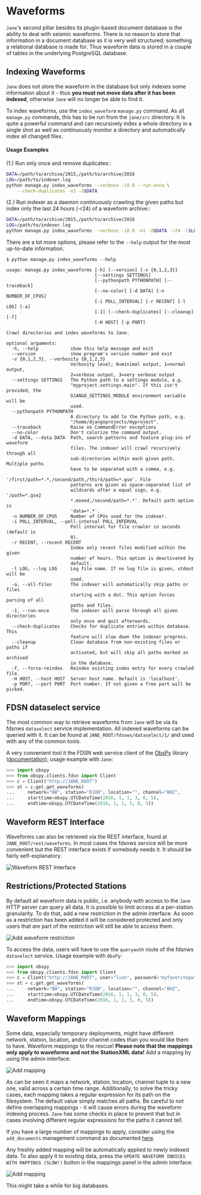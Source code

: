 # Waveforms

`Jane`'s second pillar besides its plugin-based document database is the 
ability to deal with seismic waveforms. There is no reason to store that 
information in a document database as it is very well structured; something a 
relational database is made for.  Thus waveform data is stored in a couple of 
tables in the underlying PostgreSQL database.

## Indexing Waveforms

`Jane` does not store the waveform in the database but only indexes some 
information about it - thus **you must not move data after it has been 
indexed**, otherwise `Jane` will no longer be able to find it.

To index waveforms, use the `index_waveform` `manage.py` command. As all
`manage.py` commands, this has to be run from the `jane/src` directory. It 
is quite a powerful command and can recursively index a whole directory in a
single shot as well as continuously monitor a directory and automatically 
index all changed files.


#### Usage Examples

(1.) Run only once and remove duplicates::

```bash
DATA=/path/to/archive/2015,/path/to/archive/2016
LOG=/path/to/indexer.log
python manage.py index_waveforms --verbose -i0.0 --run-once \
    --check-duplicates -n1 -d$DATA
```

(2.) Run indexer as a daemon continuously crawling the given paths but index 
     only the last 24 hours (-r24) of a waveform archive::

```bash
DATA=/path/to/archive/2015,/path/to/archive/2016
LOG=/path/to/indexer.log
python manage.py index_waveforms --verbose -i0.0 -n1 -d$DATA -r24 -l$LOG &
```   


There are a lot more options, please refer to the `--help` output for the 
most up-to-date information.

```
$ python manage.py index_waveforms --help

usage: manage.py index_waveforms [-h] [--version] [-v {0,1,2,3}]
                                 [--settings SETTINGS]
                                 [--pythonpath PYTHONPATH] [--traceback]
                                 [--no-color] [-d DATA] [-n NUMBER_OF_CPUS]
                                 [-i POLL_INTERVAL] [-r RECENT] [-l LOG] [-a]
                                 [-1] [--check-duplicates] [--cleanup] [-f]
                                 [-H HOST] [-p PORT]

Crawl directories and index waveforms to Jane.

optional arguments:
  -h, --help            show this help message and exit
  --version             show program's version number and exit
  -v {0,1,2,3}, --verbosity {0,1,2,3}
                        Verbosity level; 0=minimal output, 1=normal output,
                        2=verbose output, 3=very verbose output
  --settings SETTINGS   The Python path to a settings module, e.g.
                        "myproject.settings.main". If this isn't provided, the
                        DJANGO_SETTINGS_MODULE environment variable will be
                        used.
  --pythonpath PYTHONPATH
                        A directory to add to the Python path, e.g.
                        "/home/djangoprojects/myproject".
  --traceback           Raise on CommandError exceptions
  --no-color            Don't colorize the command output.
  -d DATA, --data DATA  Path, search patterns and feature plug-ins of waveform
                        files. The indexer will crawl recursively through all
                        sub-directories within each given path. Multiple paths
                        have to be separated with a comma, e.g.
                        '/first/path=*.*,/second/path,/third/path=*.gse'. File
                        patterns are given as space-separated list of
                        wildcards after a equal sign, e.g. '/path=*.gse2
                        *.mseed,/second/path=*.*'. Default path option is
                        'data=*.*'.
  -n NUMBER_OF_CPUS     Number of CPUs used for the indexer.
  -i POLL_INTERVAL, --poll-interval POLL_INTERVAL
                        Poll interval for file crawler in seconds (default is
                        0).
  -r RECENT, --recent RECENT
                        Index only recent files modified within the given
                        number of hours. This option is deactivated by
                        default.
  -l LOG, --log LOG     Log file name. If no log file is given, stdout will be
                        used.
  -a, --all-files       The indexer will automatically skip paths or files
                        starting with a dot. This option forces parsing of all
                        paths and files.
  -1, --run-once        The indexer will parse through all given directories
                        only once and quit afterwards.
  --check-duplicates    Checks for duplicate entries within database. This
                        feature will slow down the indexer progress.
  --cleanup             Clean database from non-existing files or paths if
                        activated, but will skip all paths marked as archived
                        in the database.
  -f, --force-reindex   Reindex existing index entry for every crawled file.
  -H HOST, --host HOST  Server host name. Default is 'localhost'.
  -p PORT, --port PORT  Port number. If not given a free port will be picked.
```

## FDSN dataselect service

The most common way to retrieve waveforms from `Jane` will be via its fdsnws
`dataselect` service implementation. All indexed waveforms can be queried 
with it. It can be found at `JANE_ROOT/fdsnws/dataselect/1/` and used with 
any of the common tools.

A very convenient tool it the FDSN web service client of the
[ObsPy](http://obspy.org) library 
([documentation](http://docs.obspy.org/packages/obspy.clients.fdsn.html)), 
usage example with `Jane`:

```python
>>> import obspy
>>> from obspy.clients.fdsn import Client
>>> c = Client("http://JANE_ROOT")
>>> st = c.get.get_waveforms(
...     network="BW", station="RJOB", location="", channel="BHZ", 
...     starttime=obspy.UTCDateTime(2016, 1, 1, 3, 0, 5),
...     endtime=obspy.UTCDateTime(2016, 1, 1, 5, 0, 5))
```

## Waveform REST Interface

Waveforms can also be retrieved via the REST interface, found at 
`JANE_ROOT/rest/waveforms`. In most cases the fdsnws service will be more 
convenient but the REST interface exists if somebody needs it. It should be 
fairly self-explanatory.

![Waveform REST Interface](./images/waveforms_rest_interface.png)


## Restrictions/Protected Stations

By default all waveform data is public, i.e. anybody with access to the `Jane`
HTTP server can query all data. It is possible to limit access at a 
per-station granularity. To do that, add a new restriction in the admin 
interface. As soon as a restriction has been added it will be considered 
protected and only users that are part of the restriction will still be able
to access them.

![Add waveform restriction](./images/add_waveform_restriction.png)

To access the data, users will have to use the `queryauth` route of the 
fdsnws `dataselect` service. Usage example with `ObsPy`:


```python
>>> import obspy
>>> from obspy.clients.fdsn import Client
>>> c = Client("http://JANE_ROOT", user="lion", password="myfavoritepw")
>>> st = c.get.get_waveforms(
...     network="BW", station="RJOB", location="", channel="BHZ", 
...     starttime=obspy.UTCDateTime(2016, 1, 1, 3, 0, 5),
...     endtime=obspy.UTCDateTime(2016, 1, 1, 5, 0, 5))
```


## Waveform Mappings

Some data, especially temporary deployments, might have different network,
station, location, and/or channel codes than you would like them to have.
Waveform mappings to the rescue! **Please note that the mappings only 
apply to waveforms and not the StationXML data!** Add a mapping by using the 
admin interface:

![Add mapping](./images/add_mapping.png)

As can be seen it maps a network, station, location, channel tuple to a new
one, valid across a certain time range. Additionally, to solve the tricky
cases, each mapping takes a regular expression for its path on the filesystem.
The default value simply matches all paths. Be careful to not define
overlapping mappings - it will cause errors during the waveform indexing
process. `Jane` has some checks in place to prevent that but in cases
involving different regular expressions for the paths it cannot tell.

If you have a large number of mappings to apply, consider using the 
`add_documents` management command as documented 
[here](management_commands.md).

Any freshly added mapping will be automatically applied to newly indexed
data. To also apply it to existing data, press the `UPDATE WAVEFORM INDICES
WITH MAPPINGS (SLOW!)` button in the mappings panel in the admin interface:

![Add mapping](./images/update_mappings_button.png)

This might take a while for big databases.
